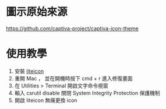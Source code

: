 # 圖示原始來源 
https://github.com/captiva-project/captiva-icon-theme

# 使用教學
1. 安裝 [liteicon](https://freemacsoft.net/liteicon/)
2. 重開 Mac ， 並在開機時按下 cmd + r 進入修復畫面
3. 在 Utilities > Terminal 開啟文字命令視窗
4. 輸入 csrutil disable 關閉 System Integrity Protection 保護機制
5. 開啟 liteicon 無痛更換 icon 
